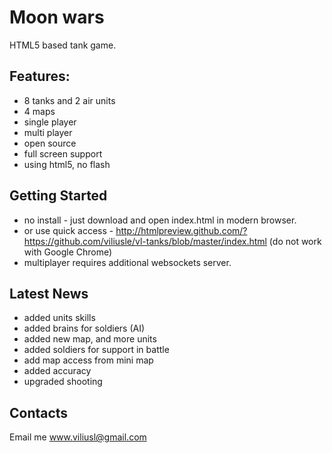 # Moon wars

HTML5 based tank game.

## Features:
* 8 tanks and 2 air units
* 4 maps
* single player
* multi player
* open source
* full screen support
* using html5, no flash

## Getting Started
* no install - just download and open index.html in modern browser.
* or use quick access - http://htmlpreview.github.com/?https://github.com/viliusle/vl-tanks/blob/master/index.html (do not work with Google Chrome)
* multiplayer requires additional websockets server.

## Latest News
* added units skills
* added brains for soldiers (AI)
* added new map, and more units
* added soldiers for support in battle
* add map access from mini map
* added accuracy
* upgraded shooting

## Contacts
Email me www.viliusl@gmail.com
